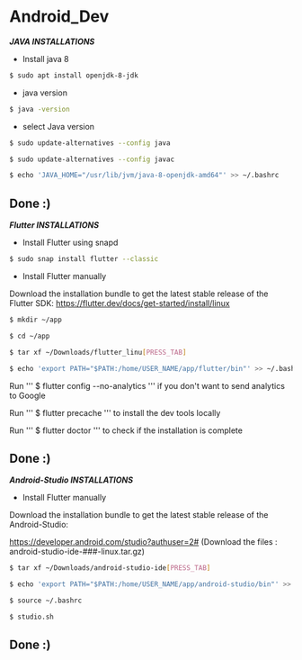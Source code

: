 # Android_Dev
 
***JAVA INSTALLATIONS***

- Install java 8

```sh
$ sudo apt install openjdk-8-jdk
```

- java version

```sh
$ java -version
```

- select Java version
```sh
$ sudo update-alternatives --config java
```
```sh
$ sudo update-alternatives --config javac
```

```sh
$ echo 'JAVA_HOME="/usr/lib/jvm/java-8-openjdk-amd64"' >> ~/.bashrc
```
 Done :)
---



***Flutter INSTALLATIONS***

- Install Flutter using snapd

```sh
$ sudo snap install flutter --classic
```



- Install Flutter manually

Download the installation bundle to get the latest stable release of the Flutter SDK:
https://flutter.dev/docs/get-started/install/linux

```sh
$ mkdir ~/app
```
```sh
$ cd ~/app
```
```sh
$ tar xf ~/Downloads/flutter_linu[PRESS_TAB]
```
```sh
$ echo 'export PATH="$PATH:/home/USER_NAME/app/flutter/bin"' >> ~/.bashrc
```

Run ''' $ flutter config --no-analytics ''' if you don't want to send analytics to Google

Run ''' $ flutter precache ''' to install the dev tools locally

Run ''' $ flutter doctor ''' to check if the installation is complete

 Done :)
---

***Android-Studio INSTALLATIONS***

- Install Flutter manually

Download the installation bundle to get the latest stable release of the Android-Studio:

https://developer.android.com/studio?authuser=2#    (Download the files : android-studio-ide-###-linux.tar.gz)


```sh
$ tar xf ~/Downloads/android-studio-ide[PRESS_TAB]
```
```sh
$ echo 'export PATH="$PATH:/home/USER_NAME/app/android-studio/bin"' >> ~/.bashrc
```

```sh
$ source ~/.bashrc
```
```sh
$ studio.sh
```

 Done :)
---
